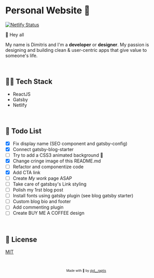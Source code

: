# Personal Website :metal:
 
[![Netlify Status](https://api.netlify.com/api/v1/badges/e4520b10-e500-466a-aaeb-2c8f3f599f39/deploy-status)](https://app.netlify.com/sites/naughty-golick-c955d6/deploys)

👋 Hey all

My name is Dimitris and I'm a **developer** or **designer**. My passion is designing and building clean & user-centric apps that give value to someone's life.

&nbsp;

## 👨‍💻 Tech Stack
   - ReactJS 
   - Gatsby
   - Netlify

&nbsp;

## 🚀 Todo List
- [x] Fix display name (SEO component and gatsby-config)
- [x] Connect gatsby-blog-starter
- [ ] Try to add a CSS3 animated background 🌠
- [x] Change cringe image of this README.md
- [ ] Refactor and componentize code
- [x] Add CTA link
- [ ] Create *My work* page ASAP
- [ ] Take care of gatsbsy's Link styling
- [ ] Polish my 1rst blog post
- [ ] Install fonts using gatsby plugin (see blog gatsby starter)
- [ ] Custom blog bio and footer
- [ ] Add commenting plugin
- [ ] Create BUY ME A COFFEE design
 
&nbsp;

## :page_with_curl: License

[MIT](https://en.wikipedia.org/wiki/MIT_License)

&nbsp;

<p align="center">
<sub><sup>Made with 🤘 by <a href="https://twitter.com/d__raptis">@d__raptis</a></sup></sub>
</p>
